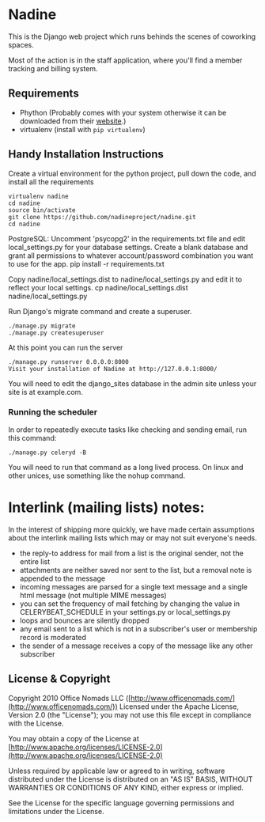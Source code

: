 # Nadine

This is the Django web project which runs behinds the scenes of coworking spaces.

Most of the action is in the staff application, where you'll find a member tracking and billing system.

## Requirements

* Phython (Probably comes with your system otherwise it can be downloaded from their [website](https://www.python.org/downloads/).)
* virtualenv (install with `pip virtualenv`)

## Handy Installation Instructions

Create a virtual environment for the python project, pull down the code, and install all the requirements

	virtualenv nadine
	cd nadine
	source bin/activate
	git clone https://github.com/nadineproject/nadine.git
	cd nadine

PostgreSQL:  Uncomment 'psycopg2' in the requirements.txt file and edit local_settings.py for your database settings.  Create a blank database and grant all permissions to whatever account/password combination you want to use for the app.
	pip install -r requirements.txt

Copy nadine/local_settings.dist to nadine/local_settings.py and edit it to reflect your local settings. 
	cp nadine/local_settings.dist nadine/local_settings.py

Run Django's migrate command and create a superuser.  

	./manage.py migrate
	./manage.py createsuperuser

At this point you can run the server

	./manage.py runserver 0.0.0.0:8000
	Visit your installation of Nadine at http://127.0.0.1:8000/

You will need to edit the django_sites database in the admin site unless your site is at example.com.

### Running the scheduler

In order to repeatedly execute tasks like checking and sending email, run this command:

    ./manage.py celeryd -B

You will need to run that command as a long lived process.  On linux and other unices, use something like the nohup command.

# Interlink (mailing lists) notes:

In the interest of shipping more quickly, we have made certain assumptions about the interlink mailing lists which may or may not suit everyone's needs.

- the reply-to address for mail from a list is the original sender, not the entire list
- attachments are neither saved nor sent to the list, but a removal note is appended to the message
- incoming messages are parsed for a single text message and a single html message (not multiple MIME messages)
- you can set the frequency of mail fetching by changing the value in CELERYBEAT_SCHEDULE in your settings.py or local_settings.py
- loops and bounces are silently dropped
- any email sent to a list which is not in a subscriber's user or membership record is moderated
- the sender of a message receives a copy of the message like any other subscriber

## License & Copyright

Copyright 2010 Office Nomads LLC ([http://www.officenomads.com/](http://www.officenomads.com/)) Licensed under the Apache License, Version 2.0 (the "License"); you may not use this file except in compliance with the License.

You may obtain a copy of the License at [http://www.apache.org/licenses/LICENSE-2.0](http://www.apache.org/licenses/LICENSE-2.0)

Unless required by applicable law or agreed to in writing, software distributed under the License is distributed on an "AS IS" BASIS, WITHOUT WARRANTIES OR CONDITIONS OF ANY KIND, either express or implied.

See the License for the specific language governing permissions and limitations under the License.
